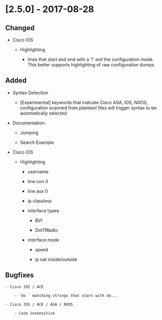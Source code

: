 # [2.5.0] - 2017-08-28

## Changed

- Cisco IOS

    - Highlighting

        - lines that start and end with a '!' exit the configuration mode. This better supports highlighting of raw configuration dumps

## Added

- Syntax Detection

    - [Experimental] keywords that indicate Cisco ASA, IOS, NXOS, configuration scanned from plaintext files will trigger syntax to be automatically selected

- Documentation:

    - Jumping
    
    - Search Example

- Cisco IOS

    - Highlighting

        - username

        - line con 0

        - line aux 0

        - ip classless

        - interface types

            - BVI

            - Dot11Radio

        - interface mode

            - speed

            - ip nat inside/outside


## Bugfixes

    - Cisco IOS / ACE

        - `do ` matching strings that start with do...
    
    - Cisco IOS / ACE / ASA / NXOS
    
        - Case insensitive
